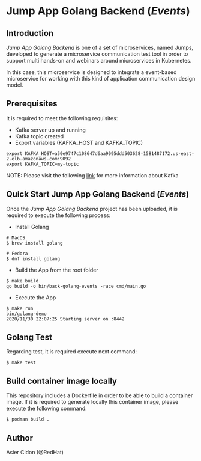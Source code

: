 # Jump App Golang Backend (*Events*)

## Introduction

_Jump App Golang Backend_ is one of a set of microservices, named Jumps, developed to generate a microservice communication test tool in order to support multi hands-on and webinars around microservices in Kubernetes. 

In this case, this microservice is designed to integrate a event-based microservice for working with this kind of application communication design model.

## Prerequisites

It is required to meet the following requisites:

- Kafka server up and running
- Kafka topic created 
- Export variables (KAFKA_HOST and KAFKA_TOPIC)

```$bash
export KAFKA_HOST=a50e9747c108647d6aa9095ddd503628-1581487172.us-east-2.elb.amazonaws.com:9092
export KAFKA_TOPIC=my-topic
```

NOTE: Please visit the following [link](.kafka) for more information about Kafka

## Quick Start Jump App Golang Backend (*Events*)

Once the _Jump App Golang Backend_ project has been uploaded, it is required to execute the following process:

- Install Golang

```$bash
# MacOS
$ brew install golang

# Fedora
$ dnf install golang
```

- Build the App from the root folder

```$bash
$ make build
go build -o bin/back-golang-events -race cmd/main.go
```

- Execute the App

```$bash
$ make run
bin/golang-demo
2020/11/30 22:07:25 Starting server on :8442
```

## Golang Test

Regarding test, it is required execute next command:

```$bash
$ make test
```

## Build container image locally

This repository includes a Dockerfile in order to be able to build a container image. If it is required to generate locally this container image, please execute the following command:
    
```$bash
$ podman build .
```

## Author

Asier Cidon (@RedHat)
